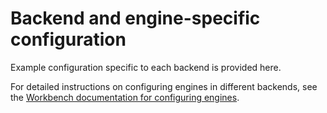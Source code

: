 # Backend and engine-specific configuration

Example configuration specific to each backend is provided here.

For detailed instructions on configuring engines in different backends, see the [Workbench documentation for configuring engines](https://docs.dnastack.com/docs/workbench-settings).
